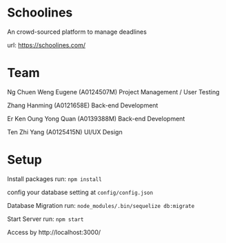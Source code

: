 # Schoolines
An crowd-sourced platform to manage deadlines

url: https://schoolines.com/

# Team

Ng Chuen Weng Eugene (A0124507M) Project Management / User Testing

Zhang Hanming (A0121658E) Back-end Development

Er Ken Oung Yong Quan (A0139388M) Back-end Development

Ten Zhi Yang (A0125415N) UI/UX Design





# Setup

Install packages run: `npm install`

config your database setting at `config/config.json`

Database Migration run: `node_modules/.bin/sequelize db:migrate`

Start Server run: `npm start`

Access by http://localhost:3000/
